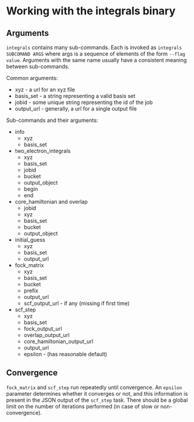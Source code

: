 # Working with the integrals binary

## Arguments

`integrals` contains many sub-commands. Each is invoked as `integrals SUBCOMAND ARGS` where args is a sequence of elements of the form `--flag value`. Arguments with the same name usually have a consistent meaning between sub-commands.

Common arguments:

* xyz - a url for an xyz file
* basis_set - a string representing a valid basis set
* jobid - some unique string representing the id of the job
* output_url - generally, a url for a single output file

Sub-commands and their arguments:

* info
  * xyz
  * basis_set
* two_electron_integrals
  * xyz
  * basis_set
  * jobid
  * bucket
  * output_object
  * begin
  * end
* core_hamiltonian and overlap
  * jobid
  * xyz
  * basis_set
  * bucket
  * output_object
* initial_guess
  * xyz
  * basis_set
  * output_url
* fock_matrix
  * xyz
  * basis_set
  * bucket
  * prefix
  * output_url
  * scf_output_url - if any (missing if first time)
* scf_step
  * xyz
  * basis_set
  * fock_output_url
  * overlap_output_url
  * core_hamiltonian_output_url
  * output_url
  * epsilon - (has reasonable default)

## Convergence

`fock_matrix` and `scf_step` run repeatedly until convergence. An `epsilon` parameter determines whether it converges or not, and this information is present in the JSON output of the `scf_step` task. There should be a global limit on the number of iterations performed (in case of slow or non-convergence).
